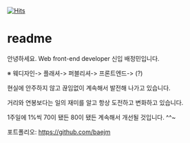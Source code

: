   
  [![Hits](https://hits.seeyoufarm.com/api/count/incr/badge.svg?url=https%3A%2F%2Fgithub.com%2Fgjbae1212%2Fhit-counter)](https://hits.seeyoufarm.com)
  
  

# readme

안녕하세요. Web front-end developer 신입 배정민입니다. <br>

※ 웨디자인-> 플래셔-> 퍼블리셔-> 프론트엔드-> (?)

현실에 안주하지 않고 끊임없이 계속해서 발전해 나가고 있습니다.

거리와 연봉보다는 일의 재미를 알고 항상 도전하고 변화하고 있습니다.

1주일에 1%씩 70이 됐든 80이 됐든 계속해서 개선될 것입니다. ^^~

포트폴리오: https://github.com/baejm

